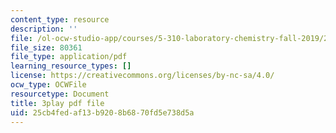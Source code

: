 ```yaml
---
content_type: resource
description: ''
file: /ol-ocw-studio-app/courses/5-310-laboratory-chemistry-fall-2019/25cb4fedaf13b9208b6870fd5e738d5a_sukzgrxfSx8.pdf
file_size: 80361
file_type: application/pdf
learning_resource_types: []
license: https://creativecommons.org/licenses/by-nc-sa/4.0/
ocw_type: OCWFile
resourcetype: Document
title: 3play pdf file
uid: 25cb4fed-af13-b920-8b68-70fd5e738d5a
---
```

